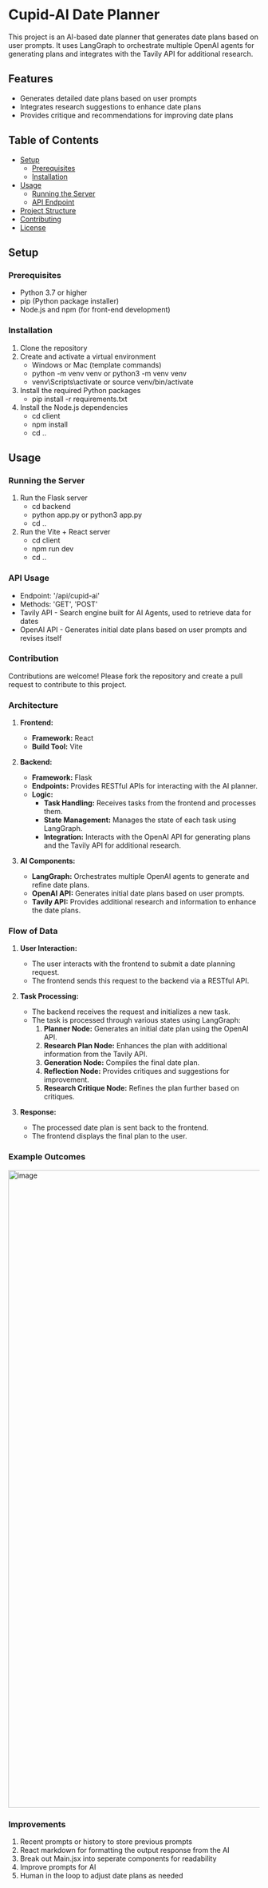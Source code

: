 # Cupid-AI Date Planner

This project is an AI-based date planner that generates date plans based on user prompts. It uses LangGraph to orchestrate multiple OpenAI agents for generating plans and integrates with the Tavily API for additional research.

## Features

- Generates detailed date plans based on user prompts
- Integrates research suggestions to enhance date plans
- Provides critique and recommendations for improving date plans

## Table of Contents

- [Setup](#setup)
  - [Prerequisites](#prerequisites)
  - [Installation](#installation)
- [Usage](#usage)
  - [Running the Server](#running-the-server)
  - [API Endpoint](#api-endpoint)
- [Project Structure](#project-structure)
- [Contributing](#contributing)
- [License](#license)

## Setup

### Prerequisites
- Python 3.7 or higher
- pip (Python package installer)
- Node.js and npm (for front-end development)

### Installation

1. Clone the repository
2. Create and activate a virtual environment
    - Windows or Mac (template commands)
    - python -m venv venv or python3 -m venv venv
    - venv\Scripts\activate or source venv/bin/activate 
3. Install the required Python packages
    - pip install -r requirements.txt
4. Install the Node.js dependencies
    - cd client
    - npm install
    - cd ..

## Usage

### Running the Server
1. Run the Flask server
    - cd backend
    - python app.py or python3 app.py
    - cd ..
2. Run the Vite + React server
    - cd client
    - npm run dev
    - cd ..

### API Usage
- Endpoint: '/api/cupid-ai'
- Methods: 'GET', 'POST'
- Tavily API - Search engine built for AI Agents, used to retrieve data for dates
- OpenAI API - Generates initial date plans based on user prompts and revises itself

### Contribution
Contributions are welcome! Please fork the repository and create a pull request to contribute to this project.

### Architecture

1. **Frontend:**
   - **Framework:** React
   - **Build Tool:** Vite

2. **Backend:**
   - **Framework:** Flask
   - **Endpoints:** Provides RESTful APIs for interacting with the AI planner.
   - **Logic:**
     - **Task Handling:** Receives tasks from the frontend and processes them.
     - **State Management:** Manages the state of each task using LangGraph.
     - **Integration:** Interacts with the OpenAI API for generating plans and the Tavily API for additional research.

3. **AI Components:**
   - **LangGraph:** Orchestrates multiple OpenAI agents to generate and refine date plans.
   - **OpenAI API:** Generates initial date plans based on user prompts.
   - **Tavily API:** Provides additional research and information to enhance the date plans.

### Flow of Data

1. **User Interaction:**
   - The user interacts with the frontend to submit a date planning request.
   - The frontend sends this request to the backend via a RESTful API.

2. **Task Processing:**
   - The backend receives the request and initializes a new task.
   - The task is processed through various states using LangGraph:
     1. **Planner Node:** Generates an initial date plan using the OpenAI API.
     2. **Research Plan Node:** Enhances the plan with additional information from the Tavily API.
     3. **Generation Node:** Compiles the final date plan.
     4. **Reflection Node:** Provides critiques and suggestions for improvement.
     5. **Research Critique Node:** Refines the plan further based on critiques.

3. **Response:**
   - The processed date plan is sent back to the frontend.
   - The frontend displays the final plan to the user.

### Example Outcomes
<img width="1277" alt="image" src="https://github.com/user-attachments/assets/1c02564c-27f2-4f43-8ef9-2f839ba53913">


### Improvements
1. Recent prompts or history to store previous prompts
2. React markdown for formatting the output response from the AI
3. Break out Main.jsx into seperate components for readability
4. Improve prompts for AI 
5. Human in the loop to adjust date plans as needed
